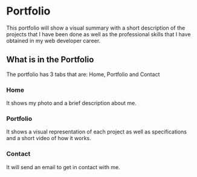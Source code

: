 # Portfolio
This portfolio will show a visual summary with a short description of the projects that I have been done as well as the professional skills that I have obtained in my web developer career.
## What is in the Portfolio
The portfolio has 3 tabs that are: Home, Portfolio and Contact
### Home
It shows my photo and a brief description about me. 
### Portfolio
It shows a visual representation of each project as well as specifications and a short video of how it works.
### Contact
It will send an email to get in contact with me. 
